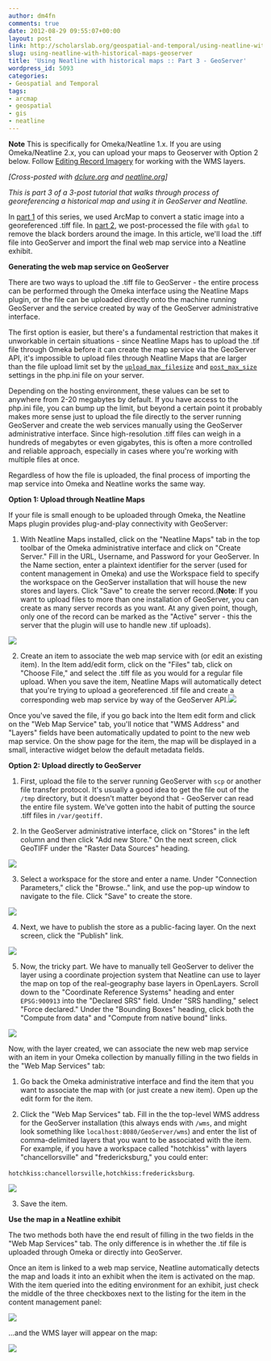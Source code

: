 ```yaml
---
author: dm4fn
comments: true
date: 2012-08-29 09:55:07+00:00
layout: post
link: http://scholarslab.org/geospatial-and-temporal/using-neatline-with-historical-maps-geoserver/
slug: using-neatline-with-historical-maps-geoserver
title: 'Using Neatline with historical maps :: Part 3 - GeoServer'
wordpress_id: 5093
categories:
- Geospatial and Temporal
tags:
- arcmap
- geospatial
- gis
- neatline
---
```


**Note** This is specifically for Omeka/Neatline 1.x. If you are using Omeka/Neatline 2.x, you can upload your maps to Geoserver with Option 2 below. Follow [Editing Record Imagery](http://docs.neatline.org/style-tab-imagery.html) for working with the WMS layers.

_[Cross-posted with [dclure.org](http://dclure.org/tutorials/neatline-maps-geoserver/) and [neatline.org](http://neatline.org/2012/08/29/using-neatline-with-historical-maps-part-3-geoserver/)]_

_This is part 3 of a 3-post tutorial that walks through process of georeferencing a historical map and using it in GeoServer and Neatline._

In [part 1](http://www.scholarslab.org/geospatial-and-temporal/using-neatline-with-historical-maps-georeferencing/) of this series, we used ArcMap to convert a static image into a georeferenced .tiff file. In [part 2](http://www.scholarslab.org/geospatial-and-temporal/using-neatline-with-historical-maps-part-2-transparency/), we post-processed the file with `gdal` to remove the black borders around the image. In this article, we'll load the .tiff file into GeoServer and import the final web map service into a Neatline exhibit.

**Generating the web map service on GeoServer**

There are two ways to upload the .tiff file to GeoServer - the entire process can be performed through the Omeka interface using the Neatline Maps plugin, or the file can be uploaded directly onto the machine running GeoServer and the service created by way of the GeoServer administrative interface.

The first option is easier, but there's a fundamental restriction that makes it unworkable in certain situations - since Neatline Maps has to upload the .tif file through Omeka before it can create the map service via the GeoServer API, it's impossible to upload files through Neatline Maps that are larger than the file upload limit set by the [`upload_max_filesize`](http://www.php.net/manual/en/ini.core.php#ini.upload-max-filesize) and [`post_max_size`](http://www.php.net/manual/en/ini.core.php#ini.post-max-size) settings in the php.ini file on your server.

Depending on the hosting environment, these values can be set to anywhere from 2-20 megabytes by default. If you have access to the php.ini file, you can bump up the limit, but beyond a certain point it probably makes more sense just to upload the file directly to the server running GeoServer and create the web services manually using the GeoServer administrative interface. Since high-resolution .tiff files can weigh in a hundreds of megabytes or even gigabytes, this is often a more controlled and reliable approach, especially in cases where you're working with multiple files at once.

Regardless of how the file is uploaded, the final process of importing the map service into Omeka and Neatline works the same way.

**Option 1: Upload through Neatline Maps**

If your file is small enough to be uploaded through Omeka, the Neatline Maps plugin provides plug-and-play connectivity with GeoServer:



	
  1. With Neatline Maps installed, click on the "Neatline Maps" tab in the top toolbar of the Omeka administrative interface and click on "Create Server." Fill in the URL, Username, and Password for your GeoServer. In the Name section, enter a plaintext identifier for the server (used for content management in Omeka) and use the Workspace field to specify the workspace on the GeoServer installation that will house the new stores and layers. Click "Save" to create the server record.(**Note**: If you want to upload files to more than one installation of GeoServer, you can create as many server records as you want. At any given point, though, only one of the record can be marked as the "Active" server - this the server that the plugin will use to handle new .tif uploads).

[![](http://www.scholarslab.org/wp-content/uploads/2012/07/create-server-300x245.jpg)](http://www.scholarslab.org/wp-content/uploads/2012/07/create-server.jpg)

	
  2. Create an item to associate the web map service with (or edit an existing item). In the Item add/edit form, click on the "Files" tab, click on "Choose File," and select the .tiff file as you would for a regular file upload. When you save the item, Neatline Maps will automatically detect that you're trying to upload a georeferenced .tif file and create a corresponding web map service by way of the GeoServer API.[![](http://www.scholarslab.org/wp-content/uploads/2012/07/upload-file-300x124.jpg)](http://www.scholarslab.org/wp-content/uploads/2012/07/upload-file.jpg)

Once you've saved the file, if you go back into the Item edit form and click on the "Web Map Service" tab, you'll notice that "WMS Address" and "Layers" fields have been automatically updated to point to the new web map service. On the show page for the item, the map will be displayed in a small, interactive widget below the default metadata fields.


**Option 2: Upload directly to GeoServer**



	
  1. First, upload the file to the server running GeoServer with `scp` or another file transfer protocol. It's usually a good idea to get the file out of the `/tmp` directory, but it doesn't matter beyond that - GeoServer can read the entire file system. We've gotten into the habit of putting the source .tiff files in `/var/geotiff`.

	
  2. In the GeoServer administrative interface, click on "Stores" in the left column and then click "Add new Store." On the next screen, click GeoTIFF under the "Raster Data Sources" heading.

[![](http://www.scholarslab.org/wp-content/uploads/2012/07/new-data-store-300x159.jpg)](http://www.scholarslab.org/wp-content/uploads/2012/07/new-data-store.jpg)

	
  3. Select a workspace for the store and enter a name. Under "Connection Parameters," click the "Browse.." link, and use the pop-up window to navigate to the file. Click "Save" to create the store.

[![](http://www.scholarslab.org/wp-content/uploads/2012/07/connection-parameters-300x162.jpg)](http://www.scholarslab.org/wp-content/uploads/2012/07/connection-parameters.jpg)

	
  4. Next, we have to publish the store as a public-facing layer. On the next screen, click the "Publish" link.

[![](http://www.scholarslab.org/wp-content/uploads/2012/07/publish-300x158.jpg)](http://www.scholarslab.org/wp-content/uploads/2012/07/publish.jpg)

	
  5. Now, the tricky part. We have to manually tell GeoServer to deliver the layer using a coordinate projection system that Neatline can use to layer the map on top of the real-geography base layers in OpenLayers. Scroll down to the "Coordinate Reference Systems" heading and enter `EPSG:900913` into the "Declared SRS" field. Under "SRS handling," select "Force declared." Under the "Bounding Boxes" heading, click both the "Compute from data" and "Compute from native bound" links.

[![](http://www.scholarslab.org/wp-content/uploads/2012/07/coordinates-274x300.jpg)](http://www.scholarslab.org/wp-content/uploads/2012/07/coordinates.jpg)


Now, with the layer created, we can associate the new web map service with an item in your Omeka collection by manually filling in the two fields in the "Web Map Services" tab:

	
  1. Go back the Omeka administrative interface and find the item that you want to associate the map with (or just create a new item). Open up the edit form for the item.

	
  2. Click the "Web Map Services" tab. Fill in the the top-level WMS address for the GeoServer installation (this always ends with `/wms`, and might look something like `localhost:8080/GeoServer/wms`) and enter the list of comma-delimited layers that you want to be associated with the item. For example, if you have a workspace called "hotchkiss" with layers "chancellorsville" and "fredericksburg," you could enter:

`hotchkiss:chancellorsville,hotchkiss:fredericksburg`.

[![](http://www.scholarslab.org/wp-content/uploads/2012/07/wms-tab-300x181.jpg)](http://www.scholarslab.org/wp-content/uploads/2012/07/wms-tab.jpg)

	
  3. Save the item.


**Use the map in a Neatline exhibit**

The two methods both have the end result of filling in the two fields in the "Web Map Services" tab. The only difference is in whether the .tif file is uploaded through Omeka or directly into GeoServer.

Once an item is linked to a web map service, Neatline automatically detects the map and loads it into an exhibit when the item is activated on the map. With the item queried into the editing environment for an exhibit, just check the middle of the three checkboxes next to the listing for the item in the content management panel:

[![](http://www.scholarslab.org/wp-content/uploads/2012/08/map-activation-300x178.jpg)](http://www.scholarslab.org/wp-content/uploads/2012/08/map-activation.jpg)

...and the WMS layer will appear on the map:

[![](http://www.scholarslab.org/wp-content/uploads/2012/08/map-in-exhibit-300x195.jpg)](http://www.scholarslab.org/wp-content/uploads/2012/08/map-in-exhibit.jpg)
